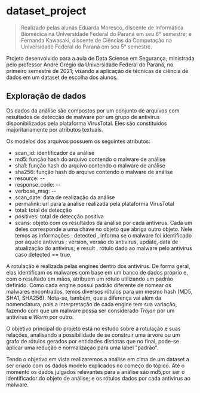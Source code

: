 # dataset_project

> Realizado pelas alunas Eduarda Moresco, discente de Informática Biomédica na Universidade Federal do Paraná em seu 6° semestre; e Fernanda Kawasaki, discente de Ciências da Computação na Universidade Federal do Paraná em seu 5° semestre.


Projeto desenvolvido para a aula de Data Science em Segurança, ministrada pelo professor André Grégio da Universidade Federal do Paraná, no primeiro semestre de 2021; visando a aplicação de técnicas de ciência de dados em um dataset de escolha dos alunos.


## Exploração de dados

Os dados da análise são compostos por um conjunto de arquivos com resultados de detecção de malware por um grupo de antivirus disponibilizados pela plataforma VirusTotal. Eles são constituidos majoritariamente por atributos textuais. 

Os modelos dos arquivos possuem os seguintes atributos: 

- scan_id: identificador da análise
- md5: função hash do arquivo contendo o malware de análise
- sha1: função hash do arquivo contendo o malware de análise
- sha256: função hash do arquivo contendo o malware de análise
- resource: --
- response_code: --
- verbose_msg: --
- scan_date: data de realização da análise
- permalink: url para a análise realizada pela plataforma VirusTotal
- total: total de detecção
- positives: total de detecção positiva
- scans: objeto com os resultados da análise por cada antivirus. Cada um deles corresponde a uma chave no objeto que abriga outro objeto. Nele temos as informações : detected , informa se o malware foi identificado por aquele antivirus ; version, versão do antivirus, update, data de atualização do antivirus; e result , rótulo dado ao malware pelo antivirus caso detected == true. 

A rotulação é realizada pelas engines dentro dos antivírus. De forma geral, elas identificam os malwares com base em um banco de dados próprio e, com o resultado em mãos, atribuem um rótulo utilizando um padrão definido. Como cada engine possui padrão diferente de nomear os malwares encontrados, temos diversos rótulos para um mesmo hash (MD5, SHA1, SHA256). Nota-se, também, que a diferença vai além da nomenclatura, pois a interpretação de cada engine tem sua variação, fazendo com que um malware possa ser considerado _Trojan_ por um antivírus e _Worm_ por outro.
 
O objetivo principal do projeto está no estudo sobre a rotulação e suas relações, analisando a possibilidade de se construir uma árvore ou um grafo de rótulos gerados por entidades distintas que no final, pode-se aplicar uma redução e normalização para uma label "padrão".

Tendo o objetivo em vista realizaremos a análise em cima de um dataset a ser criado com os dados modelo explicados no começo do tópico. Até o momento os dados julgados relevantes para a análise são md5,por ser o identificador do objeto de análise; e os rótulos dados por cada antivirus ao malware. 
